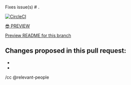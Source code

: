 Fixes issue(s) # .

[![CircleCI](https://circleci.com/gh/18F/18f.gsa.gov/tree/BRANCH_NAME.svg?style=svg)](https://circleci.com/gh/18F/18f.gsa.gov/tree/BRANCH_NAME)

[:sunglasses: PREVIEW](https://federalist.fr.cloud.gov/preview/18f/18f.gsa.gov/BRANCH_NAME/)

[Preview README for this branch](https://github.com/18F/18f.gsa.gov/blob/BRANCH_NAME/README.md)

Changes proposed in this pull request:
-
-
-

/cc @relevant-people
